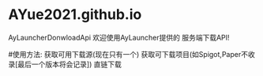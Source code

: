 # AYue2021.github.io
AyLauncherDonwloadApi
欢迎使用AyLauncher提供的
服务端下载API!

#使用方法:
        获取可用下载源(现在只有一个)
        获取可下载项目(如Spigot,Paper不收录[最后一个版本将会记录])
        直链下载
